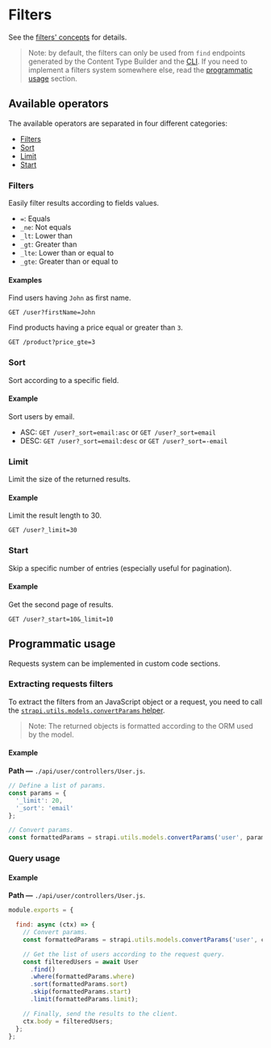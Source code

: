 # Filters

See the [filters' concepts](../concepts/concepts.md#filters) for details.

> Note: by default, the filters can only be used from `find` endpoints generated by the Content Type Builder and the [CLI](../cli/CLI.md). If you need to implement a filters system somewhere else, read the [programmatic usage](#programmatic-usage) section.

## Available operators

The available operators are separated in four different categories:
 - [Filters](#filters)
 - [Sort](#sort)
 - [Limit](#limit)
 - [Start](#start)

### Filters

Easily filter results according to fields values.

 - `=`: Equals
 - `_ne`: Not equals
 - `_lt`: Lower than
 - `_gt`: Greater than
 - `_lte`: Lower than or equal to
 - `_gte`: Greater than or equal to

#### Examples

Find users having `John` as first name.

`GET /user?firstName=John`

Find products having a price equal or greater than `3`.

`GET /product?price_gte=3`

### Sort

Sort according to a specific field.

#### Example

Sort users by email.

 - ASC: `GET /user?_sort=email:asc` or `GET /user?_sort=email`
 - DESC: `GET /user?_sort=email:desc` or `GET /user?_sort=-email`

### Limit

Limit the size of the returned results.

#### Example

Limit the result length to 30.

`GET /user?_limit=30`

### Start

Skip a specific number of entries (especially useful for pagination).

#### Example

Get the second page of results.

`GET /user?_start=10&_limit=10`

## Programmatic usage

Requests system can be implemented in custom code sections.

### Extracting requests filters

To extract the filters from an JavaScript object or a request, you need to call the [`strapi.utils.models.convertParams` helper](../api-reference/reference.md#strapiutils).

> Note: The returned objects is formatted according to the ORM used by the model.

#### Example

**Path —** `./api/user/controllers/User.js`.

```js
// Define a list of params.
const params = {
  '_limit': 20,
  '_sort': 'email'
};

// Convert params.
const formattedParams = strapi.utils.models.convertParams('user', params); // { limit: 20, sort: 'email' }
```

### Query usage

#### Example

**Path —** `./api/user/controllers/User.js`.

```js
module.exports = {

  find: async (ctx) => {
    // Convert params.
    const formattedParams = strapi.utils.models.convertParams('user', ctx.request.query);

    // Get the list of users according to the request query.
    const filteredUsers = await User
      .find()
      .where(formattedParams.where)
      .sort(formattedParams.sort)
      .skip(formattedParams.start)
      .limit(formattedParams.limit);

    // Finally, send the results to the client.
    ctx.body = filteredUsers;
  };
};
```
